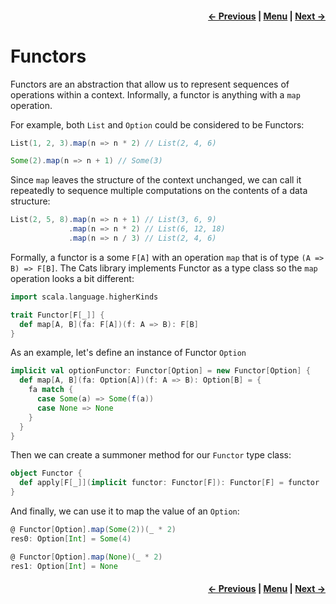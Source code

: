 <h4 align="right">
    <a href="lesson3_2_semigroups.md">← Previous</a> |
    <a href="../../../../README.md">Menu</a> |
    <a href="lesson3_4_higher_kinded_types.md">Next →</a>
</h4>

<h1>Functors</h1>

Functors are an abstraction that allow us to represent sequences of operations within a context. Informally, a functor 
is anything with a `map` operation. 

For example, both `List` and `Option` could be considered to be Functors:

```scala
List(1, 2, 3).map(n => n * 2) // List(2, 4, 6)
```

```scala
Some(2).map(n => n + 1) // Some(3)
```

Since `map` leaves the structure of the context unchanged, we can call it repeatedly to sequence multiple computations 
on the contents of a data structure:

```scala
List(2, 5, 8).map(n => n + 1) // List(3, 6, 9)
             .map(n => n * 2) // List(6, 12, 18)
             .map(n => n / 3) // List(2, 4, 6)
```

Formally, a functor is a some `F[A]` with an operation `map` that is of type `(A => B) => F[B]`. The Cats library 
implements Functor as a type class so the `map` operation looks a bit different:

```scala
import scala.language.higherKinds

trait Functor[F[_]] {
  def map[A, B](fa: F[A])(f: A => B): F[B]
}
```

As an example, let's define an instance of Functor `Option`

```scala
implicit val optionFunctor: Functor[Option] = new Functor[Option] {
  def map[A, B](fa: Option[A])(f: A => B): Option[B] = {
    fa match {
      case Some(a) => Some(f(a))
      case None => None
    }
  }
}
```

Then we can create a summoner method for our `Functor` type class:

```scala
object Functor {
  def apply[F[_]](implicit functor: Functor[F]): Functor[F] = functor
}
```

And finally, we can use it to map the value of an `Option`:

```scala
@ Functor[Option].map(Some(2))(_ * 2)
res0: Option[Int] = Some(4)

@ Functor[Option].map(None)(_ * 2)
res1: Option[Int] = None
```

<h4 align="right">
    <a href="lesson3_2_semigroups.md">← Previous</a> |
    <a href="../../../../README.md">Menu</a> |
    <a href="lesson3_4_higher_kinded_types.md">Next →</a>
</h4>